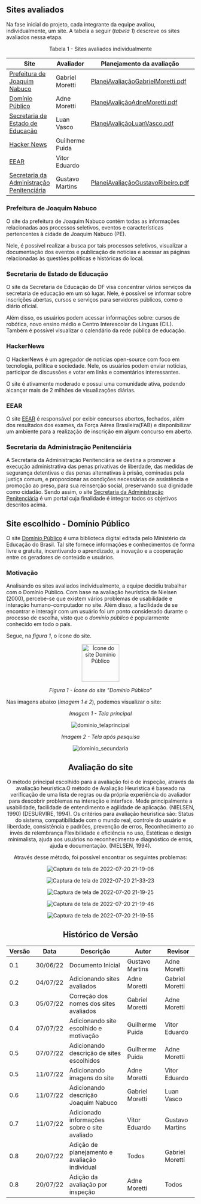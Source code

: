 ## Sites avaliados 

Na fase inicial do projeto, cada integrante da equipe avaliou, individualmente, um site.
A tabela a seguir (_tabela 1_) descreve os sites avaliados nessa etapa.

<figcaption><center>
    Tabela 1 - Sites avaliados individualmente
</figcaption>

 Site |  Avaliador | Planejamento da avaliação | Avaliação
 ---- | ---------- | ------------------------- | ---------
[Prefeitura de Joaquim Nabuco](https://joaquimnabuco.pe.gov.br/v1/)  | Gabriel Moretti | [PlanejAvaliaçãoGabrielMoretti.pdf](https://github.com/Interacao-Humano-Computador/2022.1-Dominio-Publico/files/9155163/ProjetoParteIndividualPlanejAvalicaoGabrielMorettiDeSouza.pdf) | [MetodoeAvaliaçãoGabrielMoretti.pdf](https://github.com/Interacao-Humano-Computador/2022.1-Dominio-Publico/files/9155160/PlojetoParteIndividualMetodoeAvalicaoGabrielMorettiDeSouza.pdf) |
[Domínio Público](http://www.dominiopublico.gov.br/pesquisa/PesquisaObraForm.do)  | Adne Moretti | [PlanejAvaliçãoAdneMoretti.pdf](https://github.com/Interacao-Humano-Computador/2022.1-Dominio-Publico/files/9151612/ProjetoParteIndividualPlanejAvalicaoAdneMoretti.pdf) |[MetodoeAvaliçãoAdneMoretti.pdf](https://github.com/Interacao-Humano-Computador/2022.1-Dominio-Publico/files/9151620/ProjetoParteIndividualMetodoeAvalicaoAdneMoretti.1.pdf)
[Secretaria de Estado de Educação](https://www.educacao.df.gov.br/)  | Luan Vasco |[PlanejAvaliçãoLuanVasco.pdf](https://github.com/Interacao-Humano-Computador/2022.1-Dominio-Publico/files/9151595/planejamento_luan.pdf)|[MetodoeAvaliçãoLuanVasco.pdf](https://github.com/Interacao-Humano-Computador/2022.1-Dominio-Publico/files/9151596/avaliacaosse.pdf)
[Hacker News](https://news.ycombinator.com/)  | Guilherme Puida |
[EEAR](https://ingresso.eear.aer.mil.br/)  | Vitor Eduardo
[Secretaria da Administração Penitenciária](http://www.sap.sp.gov.br/) | Gustavo Martins | [PlanejAvaliaçãoGustavoRibeiro.pdf](https://github.com/Interacao-Humano-Computador/2022.1-Dominio-Publico/files/9155144/ProjetoParteIndividualPlanejAvalicaoGustavoMartinsRibeiro.pdf) | [MetodoeAvaliaçãoGustavoRibeiro.pdf](https://github.com/Interacao-Humano-Computador/2022.1-Dominio-Publico/files/9151620/ProjetoParteIndividualMetodoeAvalicaoAdneMoretti.1.pdf)

### Prefeitura de Joaquim Nabuco

O site da prefeitura de Joaquim Nabuco contém todas as informações relacionadas aos processos seletivos, eventos e características pertencentes à cidade de Joaquim Nabuco (PE).

Nele, é possível realizar a busca por tais processos seletivos, visualizar a documentação dos eventos e publicação de notícias e acessar as páginas relacionadas às questões políticas e históricas do local.

### Secretaria de Estado de Educação

O site da Secretaria de Educação do DF visa concentrar vários serviços da secretaria de educação em um só lugar.
Nele, é possível se informar sobre inscrições abertas, cursos e serviços para servidores públicos, como o diário oficial.

Além disso, os usuários podem acessar informações sobre: cursos de robótica, novo ensino médio e Centro Interescolar de Línguas (CIL).
Também é possível visualizar o calendário da rede pública de educação.

### HackerNews

O HackerNews é um agregador de notícias open-source com foco em tecnologia, política e sociedade.
Nele, os usuários podem enviar notícias, participar de discussões e votar em links e comentários interessantes.

O site é ativamente moderado e possui uma comunidade ativa, podendo alcançar mais de 2 milhões de visualizações diárias.

### EEAR

O site [EEAR](https://ingresso.eear.aer.mil.br/) é responsável por exibir concursos abertos, fechados, além dos resultados dos exames, da Força Aérea Brasileira(FAB) e disponibilizar um ambiente para a realização de inscrição em algum concurso em aberto.
    
### Secretaria da Administração Penitenciária
A Secretaria da Administração Penitenciária se destina a promover a execução administrativa das penas privativas de liberdade, das medidas de segurança detentivas e das penas alternativas à prisão, cominadas pela justiça comum, e proporcionar as condições necessárias de assistência e promoção ao preso, para sua reinserção social, preservando sua dignidade como cidadão. Sendo assim, o site [Secretaria da Administração Penitenciária](http://www.sap.sp.gov.br/sap.html) é um portal cuja finalidade é integrar todos os objetivos descritos acima.

## Site escolhido - Domínio Público

O site [Domínio Público](http://www.dominiopublico.gov.br/pesquisa/PesquisaObraForm.do) é uma biblioteca digital editada pelo Ministério da Educação do Brasil.
Tal site fornece informações e conhecimentos de forma livre e gratuita, incentivando o aprendizado, a inovação e a cooperação entre os geradores de conteúdo e usuários.

### Motivação


Analisando os sites avaliados individualmente, a equipe decidiu trabalhar com o Domínio Público.
Com base na avaliação heurística de Nielsen (2000), percebe-se que existem vários problemas de usabilidade e interação humano-computador no site.
Além disso, a facilidade de se encontrar e interagir com um usuário foi um ponto considerado durante o processo de escolha, visto que o _domínio público_ é popularmente conhecido em todo o país.

Segue, na _figura 1_, o ícone do site.
<div align="center">
 <img src="assets/imagens/dominio-publico_2.png" alt="Ícone do site Domínio Público" width="100">
 <p><i>Figura 1 - Ícone do site "Domínio Público"</i></p>
</div>

Nas imagens abaixo (_imagem 1 e 2_), podemos visualizar o site:
 <p><center><i>Imagem 1 - Tela principal</i></p>
 
![dominio_telaprincipal](https://user-images.githubusercontent.com/64036847/178316942-a6883f04-0550-422f-8eff-2560cd2a5e92.png)

<p><center><i>Imagem 2 - Tela após pesquisa</i></p>

![dominio_secundaria](https://user-images.githubusercontent.com/64036847/178317231-a562329f-4990-4d1e-9f6e-9f5c09526208.png)
    
## Avaliação do site
    
O método principal escolhido para a avaliação foi o de inspeção, através da avaliação
heurística.O método de Avaliação Heurística é baseado na verificação de uma lista de regras ou
da própria experiência do avaliador para descobrir problemas na interação e interface.
Mede principalmente a usabilidade, facilidade de entendimento e agilidade de aplicação.
(NIELSEN, 1990) (DESURVIRE, 1994). Os critérios para avaliação heurística são: Status do
sistema, compatibilidade com o mundo real, controle do usuário e liberdade, consistência
e padrões, prevenção de erros, Reconhecimento ao invés de relembrança Flexibilidade e
eficiência no uso, Estéticas e design minimalista, ajuda aos usuários no reconhecimento e
diagnóstico de erros, ajuda e documentação. (NIELSEN, 1994).
   
Através desse método, foi possível encontrar os seguintes problemas: 
   
![Captura de tela de 2022-07-20 21-19-06](https://user-images.githubusercontent.com/64036847/180104341-2b4730b3-42bc-4a16-908d-1e2eaa3b308e.png)
    
![Captura de tela de 2022-07-20 21-33-23](https://user-images.githubusercontent.com/64036847/180105268-487334af-f1a0-435d-9d6d-fa16c47da976.png)

![Captura de tela de 2022-07-20 21-19-25](https://user-images.githubusercontent.com/64036847/180104348-7dd2aad2-6ee5-4a4a-8b68-1c97ccc684f2.png)

![Captura de tela de 2022-07-20 21-19-46](https://user-images.githubusercontent.com/64036847/180104515-6046fcfc-d792-406f-b223-66718ea20813.png)

![Captura de tela de 2022-07-20 21-19-55](https://user-images.githubusercontent.com/64036847/180104605-11dd7e00-9f8a-47db-b649-704540a7f3aa.png)
    

## Histórico de Versão

| Versão | Data | Descrição | Autor | Revisor |
|--------|------|-----------|-------| ------- |
| 0.1 | 30/06/22 | Documento Inicial | Gustavo Martins | Adne Moretti
| 0.2 | 04/07/22 | Adicionando sites avaliados | Adne Moretti | Gabriel Moretti
| 0.3 | 05/07/22 | Correção dos nomes dos sites avaliados | Gabriel Moretti | Adne Moretti
| 0.4 | 07/07/22 | Adicionando site escolhido e motivação | Guilherme Puida | Vitor Eduardo
| 0.5 | 07/07/22 | Adicionando descrição de sites escolhidos | Guilherme Puida | Adne Moretti
| 0.5 | 11/07/22 | Adicionando imagens do site | Adne Moretti | Vitor Eduardo
| 0.6 | 11/07/22 | Adicionando descrição Joaquim Nabuco | Gabriel Moretti | Luan Vasco
| 0.7 | 11/07/22 | Adicionado informações sobre o site avaliado | Vitor Eduardo | Gustavo Martins
| 0.8 | 20/07/22 | Adição de planejamento e avaliação individual | Todos | Gabriel Moretti
| 0.8 | 20/07/22 | Adição da avaliação por inspeção | Adne Moretti | Todos
